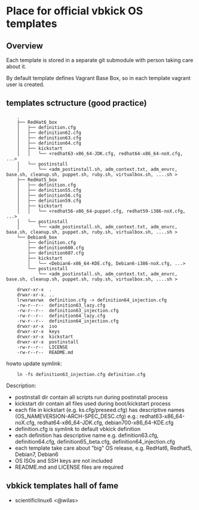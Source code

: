 # Place for official vbkick OS templates

## Overview

Each template is stored in a separate git submodule with person taking care about it.

By default template defines Vagrant Base Box, so in each template vagrant user is created.

## templates sctructure (good practice)

```
    .
    ├── RedHat6_box
    │   ├── definition.cfg
    │   ├── definition62.cfg
    │   ├── definition63.cfg
    │   ├── definition64.cfg
    │   ├── kickstart
    │   │   └── <redhat63-x86_64-JDK.cfg, redhat64-x86_64-noX.cfg, ...>
    │   └── postinstall
    │       └── <adm_postinstall.sh, adm_context.txt, adm_envrc, base.sh, cleanup.sh, puppet.sh, ruby.sh, virtualbox.sh, ....sh >
    ├── RedHat5_box
    │   ├── definition.cfg
    │   ├── definition55.cfg
    │   ├── definition56.cfg
    │   ├── definition59.cfg
    │   ├── kickstart
    │   │   └── <redhat56-x86_64-puppet.cfg, redhat59-i386-noX.cfg, ...>
    │   └── postinstall
    │       └── <adm_postinstall.sh, adm_context.txt, adm_envrc, base.sh, cleanup.sh, puppet.sh, ruby.sh, virtualbox.sh, ....sh >
    └── Debian6_box
        ├── definition.cfg
        ├── definition600.cfg
        ├── definition607.cfg
        ├── kickstart
        │   └── <Debian6-x86_64-KDE.cfg, Debian6-i386-noX.cfg, ...>
        └── postinstall
            └── <adm_postinstall.sh, adm_context.txt, adm_envrc, base.sh, cleanup.sh, puppet.sh, ruby.sh, virtualbox.sh, ....sh >
```

```
    drwxr-xr-x  .
    drwxr-xr-x. ..
    lrwxrwxrwx  definition.cfg -> definition64_injection.cfg
    -rw-r--r--  definition63_lazy.cfg
    -rw-r--r--  definition63_injection.cfg
    -rw-r--r--  definition64_lazy.cfg
    -rw-r--r--  definition64_injection.cfg
    drwxr-xr-x  iso
    drwxr-xr-x  keys
    drwxr-xr-x  kickstart
    drwxr-xr-x  postinstall
    -rw-r--r--  LICENSE
    -rw-r--r--  README.md
```

howto update symlink:
```
    ln -fs definition63_injection.cfg definition.cfg
```

Description:
 - postinstall dir contain all scripts run during postinstall process
 - kickstart dir contain all files used during boot/kickstart process
 - each file in kickstart (e.g. ks.cfg/preseed.cfg) has descriptive names (OS_NAMEVERSION-ARCH-SPEC_DESC.cfg) e.g.: redhat63-x86_64-noX.cfg, redhat64-x86_64-JDK.cfg, debian700-x86_64-KDE.cfg
 - definition.cfg is symlink to default vbkick definition
 - each definition has descriptive name e.g. definition63.cfg, definition64.cfg, definition65_beta.cfg, definition64_injection.cfg
 - each template take care about "big" OS release, e.g. RedHat6, Redhat5, Debian7, Debian6
 - OS ISOs and SSH keys are not included
 - README.md and LICENSE files are required

## vbkick templates hall of fame

 - scientificlinux6 <@wilas>

